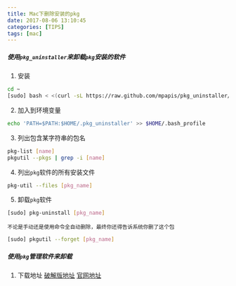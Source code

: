 ```yaml
---
title: Mac下删除安装的pkg
date: 2017-08-06 13:10:45
categories: [TIPS]
tags: [mac]
---
```


##### 使用``pkg_uninstaller``来卸载``pkg``安装的软件
1. 安装
```bash
cd ~
[sudo] bash < <(curl -sL https://raw.github.com/mpapis/pkg_uninstaller/master/pkg-install)
```

<!--more-->

2. 加入到环境变量
```bash
echo 'PATH=$PATH:$HOME/.pkg_uninstaller' >> $HOME/.bash_profile
```

3. 列出包含某字符串的包名
```bash
pkg-list [name]
pkgutil --pkgs | grep -i [name]
```

4. 列出``pkg``软件的所有安装文件
```bash
pkg-util --files [pkg_name]
```
5. 卸载``pkg``软件
```bash
[sudo] pkg-uninstall [pkg_name]
```
	不论是手动还是使用命令全自动删除，最终你还得告诉系统你删了这个包
```bash
[sudo] pkgutil --forget [pkg_name]
```

##### 使用``pkg``管理软件来卸载
1. 下载地址
[破解版地址](https://pan.baidu.com/s/1hsxMhHM)
[官网地址](https://www.corecode.io/uninstallpkg/)
